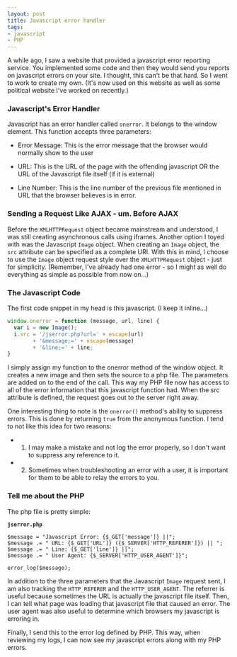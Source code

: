 ```yaml
---
layout: post
title: Javascript error handler
tags:
- javascript
- PHP
---
```

A while ago, I saw a website that provided a javascript error reporting service.  You implemented some code and then they would send you reports on javascript errors on your site.  I thought, this can't be that hard.  So I went to work to create my own.  (It's now used on this website as well as some political website I've worked on recently.)

### Javascript's Error Handler

Javascript has an error handler called `onerror`.  It belongs to the window element.  This function accepts three parameters:

  * Error Message: This is the error message that the browser would normally show to the user

  * URL: This is the URL of the page with the offending javascript OR the URL of the Javascript file itself (if it is external)

  * Line Number: This is the line number of the previous file mentioned in URL that the browser believes is in error.

### Sending a Request Like AJAX - um. Before AJAX

Before the `XMLHTTPRequest` object became mainstream and understood, I was still creating asynchronous calls using iframes.  Another option I toyed with was the Javascript `Image` object.  When creating an `Image` object, the `src` attribute can be specified as a complete URI.  With this in mind, I choose to use the `Image` object request style over the `XMLHTTPRequest` object - just for simplicity. (Remember, I've already had one error - so I might as well do everything as simple as possible from now on...)

### The Javascript Code

The first code snippet in my head is this javascript.  (I keep it inline...)

```javascript
window.onerror = function (message, url, line) {
  var i = new Image();
  i.src = '/jserror.php?url=' + escape(url) 
        + '&message;=' + escape(message) 
        + '&line;=' + line;
}
```

I simply assign my function to the onerror method of the window object.  It creates a new image and then sets the source to a php file.  The parameters are added on to the end of the call.  This way my PHP file now has access to all of the error information that this javascript function had.  When the src attribute is defined, the request goes out to the server right away.

One interesting thing to note is the `onerror()` method's ability to suppress errors.  This is done by returning `true` from the anonymous function.  I tend to not like this idea for two reasons:

  * 1) I may make a mistake and not log the error properly, so I don't want to suppress any reference to it.

  * 2) Sometimes when troubleshooting an error with a user, it is important for them to be able to relay the errors to you.

### Tell me about the PHP

The php file is pretty simple:

**`jserror.php`**
```php?start_inline=1    
$message = "Javascript Error: {$_GET['message']} ||";
$message .= " URL: {$_GET['URL']} ({$_SERVER['HTTP_REFERER']}) || ";
$message .= " Line: {$_GET['line']} ||";
$message .= " User Agent: {$_SERVER['HTTP_USER_AGENT']}";

error_log($message);
```

In addition to the three parameters that the Javascript `Image` request sent, I am also tracking the `HTTP_REFERER` and the `HTTP_USER_AGENT`.  The referrer is useful because sometimes the URL is actually the javascript file itself.  Then, I can tell what page was loading that javascript file that caused an error.  The user agent was also useful to determine which browsers my javascript is erroring in.

Finally, I send this to the error log defined by PHP.  This way, when reviewing my logs, I can now see my javascript errors along with my PHP errors.
